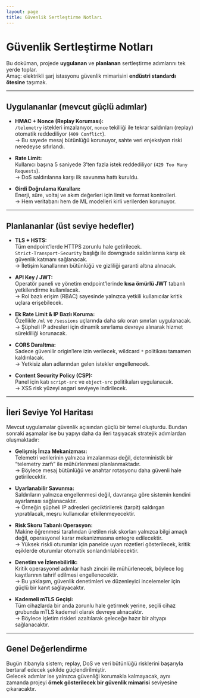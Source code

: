 ```yaml
---
layout: page
title: Güvenlik Sertleştirme Notları
---
```


# Güvenlik Sertleştirme Notları 

Bu doküman, projede **uygulanan** ve **planlanan** sertleştirme adımlarını tek yerde toplar.  
Amaç: elektrikli şarj istasyonu güvenlik mimarisini **endüstri standardı ötesine** taşımak.

---

## Uygulananlar (mevcut güçlü adımlar)

- **HMAC + Nonce (Replay Koruması):**  
  `/telemetry` istekleri imzalanıyor, `nonce` tekilliği ile tekrar saldırıları (replay) otomatik reddediliyor (`409 Conflict`).  
  → Bu sayede mesaj bütünlüğü korunuyor, sahte veri enjeksiyon riski neredeyse sıfırlandı.

- **Rate Limit:**  
  Kullanıcı başına 5 saniyede 3’ten fazla istek reddediliyor (`429 Too Many Requests`).  
  → DoS saldırılarına karşı ilk savunma hattı kuruldu.

- **Girdi Doğrulama Kuralları:**  
  Enerji, süre, voltaj ve akım değerleri için limit ve format kontrolleri.  
  → Hem veritabanı hem de ML modelleri kirli verilerden korunuyor.

---

##  Planlananlar (üst seviye hedefler)

- **TLS + HSTS:**  
  Tüm endpoint’lerde HTTPS zorunlu hale getirilecek.  
  `Strict-Transport-Security` başlığı ile downgrade saldırılarına karşı ek güvenlik katmanı sağlanacak.  
  → İletişim kanallarının bütünlüğü ve gizliliği garanti altına alınacak.

- **API Key / JWT:**  
  Operatör paneli ve yönetim endpoint’lerinde **kısa ömürlü JWT** tabanlı yetkilendirme kullanılacak.  
  → Rol bazlı erişim (RBAC) sayesinde yalnızca yetkili kullanıcılar kritik uçlara erişebilecek.

- **Ek Rate Limit & IP Bazlı Koruma:**  
  Özellikle `/ml` ve `/sessions` uçlarında daha sıkı oran sınırları uygulanacak.  
  → Şüpheli IP adresleri için dinamik sınırlama devreye alınarak hizmet sürekliliği korunacak.

- **CORS Daraltma:**  
  Sadece güvenilir origin’lere izin verilecek, wildcard `*` politikası tamamen kaldırılacak.  
  → Yetkisiz alan adlarından gelen istekler engellenecek.

- **Content Security Policy (CSP):**  
  Panel için katı `script-src` ve `object-src` politikaları uygulanacak.  
  → XSS risk yüzeyi asgari seviyeye indirilecek.

---

## İleri Seviye Yol Haritası

Mevcut uygulamalar güvenlik açısından güçlü bir temel oluşturdu. Bundan sonraki aşamalar ise bu yapıyı daha da ileri taşıyacak stratejik adımlardan oluşmaktadır:

- **Gelişmiş İmza Mekanizması:**  
  Telemetri verilerinin yalnızca imzalanması değil, deterministik bir “telemetry zarfı” ile mühürlenmesi planlanmaktadır.  
  → Böylece mesaj bütünlüğü ve anahtar rotasyonu daha güvenli hale getirilecektir.

- **Uyarlanabilir Savunma:**  
  Saldırıların yalnızca engellenmesi değil, davranışa göre sistemin kendini ayarlaması sağlanacaktır.  
  → Örneğin şüpheli IP adresleri geciktirilerek (tarpit) saldırgan yıpratılacak, meşru kullanıcılar etkilenmeyecektir.

- **Risk Skoru Tabanlı Operasyon:**  
  Makine öğrenmesi tarafından üretilen risk skorları yalnızca bilgi amaçlı değil, operasyonel karar mekanizmasına entegre edilecektir.  
  → Yüksek riskli oturumlar için panelde uyarı rozetleri gösterilecek, kritik eşiklerde oturumlar otomatik sonlandırılabilecektir.

- **Denetim ve İzlenebilirlik:**  
  Kritik operasyonel adımlar hash zinciri ile mühürlenecek, böylece log kayıtlarının tahrif edilmesi engellenecektir.  
  → Bu yaklaşım, güvenlik denetimleri ve düzenleyici incelemeler için güçlü bir kanıt sağlayacaktır.

- **Kademeli mTLS Geçişi:**  
  Tüm cihazlarda bir anda zorunlu hale getirmek yerine, seçili cihaz grubunda mTLS kademeli olarak devreye alınacaktır.  
  → Böylece işletim riskleri azaltılarak geleceğe hazır bir altyapı sağlanacaktır.

---

##  Genel Değerlendirme

Bugün itibarıyla sistem; replay, DoS ve veri bütünlüğü risklerini başarıyla bertaraf edecek şekilde güçlendirilmiştir.  
Gelecek adımlar ise yalnızca güvenliği korumakla kalmayacak, aynı zamanda projeyi **örnek gösterilecek bir güvenlik mimarisi** seviyesine çıkaracaktır.
